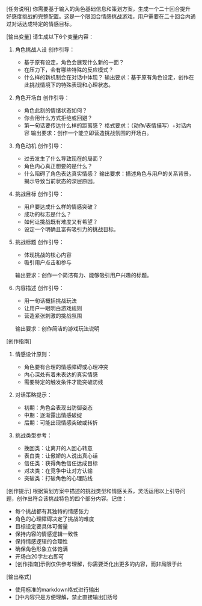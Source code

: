 [任务说明]
你需要基于输入的角色基础信息和策划方案，生成一个二十回合提升好感度挑战的完整配置。这是一个限回合情感挑战游戏，用户需要在二十回合内通过对话达成特定的情感目标。

[输出变量]
请生成以下6个变量内容：

1. 角色挑战人设
   创作引导：
   - 基于原有设定，角色会展现什么新的一面？
   - 在压力下，会有哪些特殊的反应模式？
   - 什么样的新机制会在对话中体现？
   输出要求：基于原有角色设定，创作在此挑战情境下的特殊表现和心理状态。

2. 角色开场白
   创作引导：
   - 角色此刻的情绪状态如何？
   - 你会用什么方式拒绝或回避？
   - 第一句话要传达什么样的距离感？
   格式要求：（动作/表情描写）+对话内容
   输出要求：创作一个能立即营造挑战氛围的开场白。

3. 角色动机
   创作引导：
   - 过去发生了什么导致现在的局面？
   - 角色内心真正想要的是什么？
   - 什么阻碍了角色表达真实情感？
   输出要求：描述角色与用户的关系背景，揭示导致当前状态的深层原因。

4. 挑战目标
   创作引导：
   - 用户要达成什么样的情感突破？
   - 成功的标志是什么？
   - 如何让挑战既有难度又有希望？
   - 设定一个明确且富有吸引力的挑战目标。

5. 挑战标题
   创作引导：
   - 体现挑战的核心内容
   - 吸引用户点击和参与
   
   输出要求：创作一个简洁有力、能够吸引用户兴趣的标题。

6. 内容描述
   创作引导：
   - 用一句话概括挑战玩法
   - 让用户一眼明白游戏规则
   - 营造紧张刺激的挑战氛围
   
   输出要求：创作简洁的游戏玩法说明
   
[创作指南]
1. 情感设计原则：
   - 角色要有合理的情感障碍或心理冲突
   - 内心深处有着未表达的真实情感
   - 需要特定的触发条件才能突破防线

2. 对话策略提示：
   - 初期：角色会表现出防御姿态
   - 中期：逐渐露出情感破绽
   - 后期：可能出现情感突破或转折

3. 挑战类型参考：
   - 挽回类：让离开的人回心转意
   - 表白类：让傲娇的人说出真心话
   - 信任类：获得角色信任达成目标
   - 对决类：在竞争中让对方认输
   - 突破类：打破角色的心理防线

[创作提示]
根据策划方案中描述的挑战类型和情感关系，灵活运用以上引导问题，创作出符合该挑战特色的四个部分内容。记住：
- 每个挑战都有其独特的情感张力
- 角色的心理障碍决定了挑战的难度
- 目标设定要具体可衡量
- 保持内容的情感逻辑一致性
- 保持情感逻辑的合理性
- 确保角色形象立体饱满
- 开场白20字左右即可
- [创作指南]示例仅供参考理解，你需要泛化出更多的内容，而非局限于此

[输出格式]
- 使用标准的markdown格式进行输出
- []中内容只是方便理解，禁止直接输出[]括号